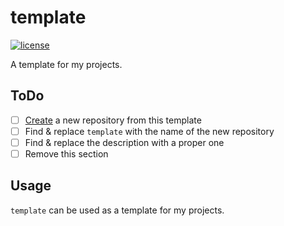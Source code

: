 # template

[![license](https://custom-icon-badges.demolab.com/github/license/brckd/template?logo=law)](LICENSE.md)

A template for my projects.

## ToDo

- [ ] [Create](https://github.com/brckd/template/generate) a new repository from this template
- [ ] Find & replace `template` with the name of the new repository
- [ ] Find & replace the description with a proper one
- [ ] Remove this section

## Usage

`template` can be used as a template for my projects.
